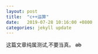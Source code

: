 ```yaml
---
layout: post
title:  "c++运算"
date:   2019-07-28 10:16:00 +0800
categories: jekyll update
---
```

这篇文章纯属测试,不要当真。
~~ab~~
